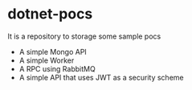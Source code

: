 # dotnet-pocs
It is a repository to storage some sample pocs

- A simple Mongo API
- A simple Worker
- A RPC using RabbitMQ
- A simple API that uses JWT as a security scheme 
